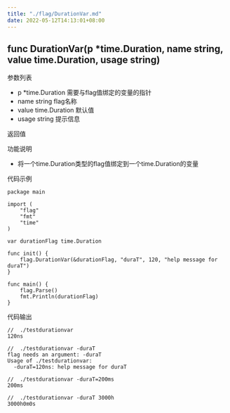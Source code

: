 ```yaml
---
title: "./flag/DurationVar.md"
date: 2022-05-12T14:13:01+08:00
---
```

## func DurationVar(p *time.Duration, name string, value time.Duration, usage string)

参数列表
- p *time.Duration  需要与flag值绑定的变量的指针
- name string   flag名称
- value time.Duration   默认值
- usage string  提示信息

返回值

功能说明
- 将一个time.Duration类型的flag值绑定到一个time.Duration的变量 

代码示例
    
    package main
    
    import (
    	"flag"
    	"fmt"
    	"time"
    )
    
    var durationFlag time.Duration
    
    func init() {
    	flag.DurationVar(&durationFlag, "duraT", 120, "help message for duraT")
    }
    
    func main() {
    	flag.Parse()
    	fmt.Println(durationFlag)
    }

代码输出
    
    //  ./testdurationvar
    120ns
    
    //  ./testdurationvar -duraT
    flag needs an argument: -duraT
    Usage of ./testdurationvar:
      -duraT=120ns: help message for duraT
      
    //  ./testdurationvar -duraT=200ms
    200ms
    
    //  ./testdurationvar -duraT 3000h
    3000h0m0s